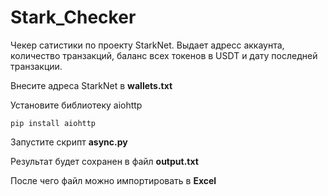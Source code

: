 # Stark_Checker
Чекер сатистики по проекту StarkNet. Выдает адресс аккаунта, количество транзакций, баланс всех токенов в USDT и дату последней транзакции.

Внесите адреса StarkNet в **wallets.txt**

Установите библиотеку aiohttp

```
pip install aiohttp
```

Запустите скрипт **async.py**

Результат будет сохранен в файл **output.txt**

После чего файл можно импортировать в **Excel**
